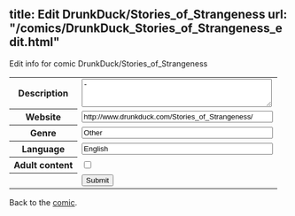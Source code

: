 title: Edit DrunkDuck/Stories_of_Strangeness
url: "/comics/DrunkDuck_Stories_of_Strangeness_edit.html"
---
Edit info for comic DrunkDuck/Stories_of_Strangeness

<form name="comic" action="http://gaepostmail.appspot.com/comic/" method="post">
<table class="comicinfo">
<tr>
<th>Description</th><td><textarea name="description" cols="40" rows="3">-</textarea></td>
</tr>
<tr>
<th>Website</th><td><input type="text" name="url" value="http://www.drunkduck.com/Stories_of_Strangeness/" size="40"/></td>
</tr>
<tr>
<th>Genre</th><td><input type="text" name="genre" value="Other" size="40"/></td>
</tr>
<tr>
<th>Language</th><td><input type="text" name="language" value="English" size="40"/></td>
</tr>
<tr>
<th>Adult content</th><td><input type="checkbox" name="adult" value="adult" /></td>
</tr>
<tr>
<th></th><td>
<input type="hidden" name="comic" value="DrunkDuck_Stories_of_Strangeness" />
<input type="submit" name="submit" value="Submit" />
</td>
</tr>
</table>
</form>

Back to the [comic](DrunkDuck_Stories_of_Strangeness.html).
